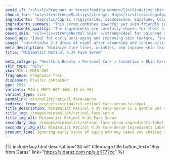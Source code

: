 ```yaml
---
avoid_if: "<ul><li>Pregnant or breastfeeding women</li><li>Active skin irritation</li></ul>"
choose_for: "<ul><li><strong>Quality</strong>: High</li><li><strong>Age</strong>: 20+.</li><li><strong>Skin Types</strong>: Anti-aging, Even skin tone, Acne-prone skin.</li><li><strong>Effective For</strong>: Sun protection.</li></ul>"
ingredients: "Caprylic/Capric Triglyceride, Isododecane, Squalane, Coco-Caprylate/Caprate, Triheptanoin, Tocopherol Acetate, Bakuchiol, Retinol, Polysorbate 20, Ubiquinone (Coenzyme Q10), BHT."
ingredients_summary: "This serum combines powerful yet skin-friendly ingredients like <strong>Retinol</strong> for reducing wrinkles and boosting collagen, <strong>Bakuchiol</strong> as a plant-based alternative for soothing and enhancing retinol benefits, and <strong>Squalane</strong> for deep hydration. <strong>Coenzyme Q10</strong> (Ubiquinone) protects against oxidative stress, while <strong>Tocopherol Acetate (Vitamin E)</strong> nourishes and repairs. Lightweight emollients like <strong>Caprylic/Capric Triglyceride</strong>, <strong>Coco-Caprylate/Caprate</strong>, and <strong>Isododecane</strong> ensure a silky, non-greasy finish for smooth application."
ingredients_quality: "The ingredients are carefully chosen for their high efficacy and skin compatibility. <strong>Clinically proven actives</strong> like Retinol and Coenzyme Q10 work synergistically with gentle botanicals like Bakuchiol for maximum results with minimal irritation. The base is enriched with <strong>high-quality emollients and antioxidants</strong>, ensuring the formula is lightweight, non-comedogenic, and suitable for sensitive skin types."
based_skin: "<ul><li><strong>Normal Skin: </strong>Ideal for balanced skin types, providing effective anti-aging benefits without over-drying or irritating.</li><li><strong>Oily Skin: </strong>Works well for oily skin by promoting cell turnover and addressing clogged pores and acne.</li><li><strong>Dry Skin: </strong>Nourishing ingredients keep skin hydrated while the Retinol targets skin texture and tone.</li><li><strong>Sensitive Skin: </strong>Gentle enough for sensitive skin, but it’s recommended to introduce gradually to minimize irritation.</li></ul>"
based_age: "Ideal for early anti-aging and improving skin texture, fine lines, and uneven skin tone.</li><li><strong>40s and above</strong>: Helps reduce deeper wrinkles and boosts collagen production to maintain youthful skin.</li></ul>"
usage: "<ul><li>Use 2-3 drops at night after cleansing and toning.</li><li>Gently massage onto the face and neck, avoiding the eye area.</li><li>Follow with a moisturizer to lock in hydration.</li><li>Start by using 2-3 times a week and gradually increase frequency.</li></ul>"
meta_description: "Minimize fine lines, wrinkles, and improve skin texture with Minimalist Retinol 0.3% Face Serum, a gentle formula suitable for all skin types."
title: "Minimalist Retinol 0.3% Face Serum"

meta_category: "Health & Beauty > Personal Care > Cosmetics > Skin Care > Lotion & Moisturizer"
skin_type: "Oily"
sku: MIN-L-MRFS-007
fragnance: Fragnance free
dispenser: Plastic container
gpc: 2592
variants: MIN-L-MRFS-007-30ML_30 ml_961
variant_type: size
permalink: minimalist/retinol-face-serum
redirect_from: products/minimalist-retinol-face-serum-in-nepal
title_description: Minimalist Retinol 0.3% Face Serum is a gentle yet effective anti-aging treatment designed to reduce fine lines, wrinkles, and promote skin renewal. Formulated with 0.3% Retinol, this serum helps to accelerate skin turnover, revealing smoother, younger-looking skin over time. Perfect for those who are new to Retinol or looking for a mild introduction to its benefits, it also provides deep hydration and promotes even skin texture without causing irritation.
title_img: /images/minimalist/retinol-face-serum
title_img_alt: Minimalist Retinol 0.3% Face Serum
secondary_img: /images/minimalist/retinol-face-serum-ingredients-label
secondary_img_alt: Minimalist Retinol 0.3% Face Serum Ingredients Label
product_line: Ignoring early signs of aging now may leave you chasing results later.
---
```

{% include buy.html description="30 ml" title=page.title button_text="Buy from Daraz" link="https://s.daraz.com.np/s.gKT7?cc" %}